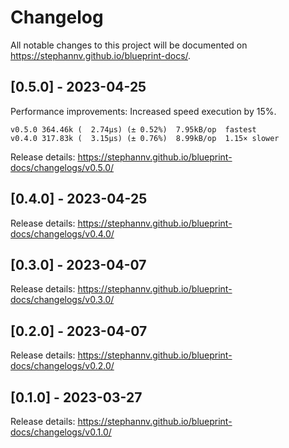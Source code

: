 # Changelog

All notable changes to this project will be documented on <https://stephannv.github.io/blueprint-docs/>.

## [0.5.0] - 2023-04-25

Performance improvements: Increased speed execution by 15%.
```
v0.5.0 364.46k (  2.74µs) (± 0.52%)  7.95kB/op  fastest
v0.4.0 317.83k (  3.15µs) (± 0.76%)  8.99kB/op  1.15× slower
```

Release details: <https://stephannv.github.io/blueprint-docs/changelogs/v0.5.0/>

## [0.4.0] - 2023-04-25

Release details: <https://stephannv.github.io/blueprint-docs/changelogs/v0.4.0/>

## [0.3.0] - 2023-04-07

Release details: <https://stephannv.github.io/blueprint-docs/changelogs/v0.3.0/>

## [0.2.0] - 2023-04-07

Release details: <https://stephannv.github.io/blueprint-docs/changelogs/v0.2.0/>

## [0.1.0] - 2023-03-27

Release details: <https://stephannv.github.io/blueprint-docs/changelogs/v0.1.0/>
